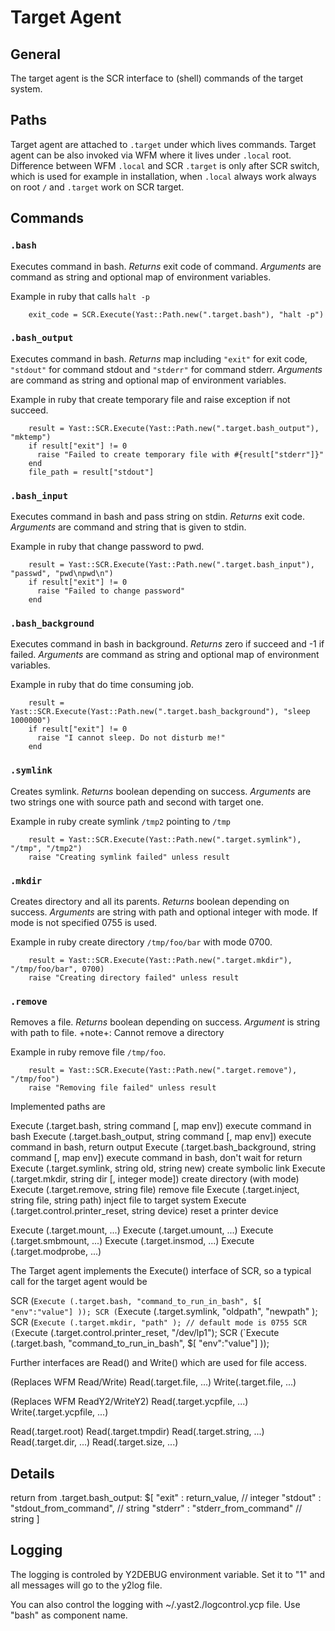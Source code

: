 # Target Agent

## General

The target agent is the SCR interface to (shell) commands
of the target system.

## Paths

Target agent are attached to `.target` under which lives commands.
Target agent can be also invoked via WFM where it lives under `.local` root.
Difference between WFM `.local` and SCR `.target` is only after SCR switch,
which is used for example in installation, when `.local` always work always on
root `/` and `.target` work on SCR target.

## Commands

### `.bash`
Executes command in bash. _Returns_ exit code of command. _Arguments_ are command
as string and optional map of environment variables.

Example in ruby that calls `halt -p`

```
    exit_code = SCR.Execute(Yast::Path.new(".target.bash"), "halt -p")
```

### `.bash_output`
Executes command in bash. _Returns_ map including `"exit"` for exit code,
`"stdout"` for command stdout and `"stderr"` for command stderr. _Arguments_ are
command as string and optional map of environment variables.

Example in ruby that create temporary file and raise exception if not succeed.

```
    result = Yast::SCR.Execute(Yast::Path.new(".target.bash_output"), "mktemp")
    if result["exit"] != 0
      raise "Failed to create temporary file with #{result["stderr"]}"
    end
    file_path = result["stdout"]
```

### `.bash_input`
Executes command in bash and pass string on stdin. _Returns_ exit code.
_Arguments_ are command and string that is given to stdin.

Example in ruby that change password to pwd.

```
    result = Yast::SCR.Execute(Yast::Path.new(".target.bash_input"), "passwd", "pwd\npwd\n")
    if result["exit"] != 0
      raise "Failed to change password"
    end
```

### `.bash_background`
Executes command in bash in background. _Returns_ zero if succeed and -1 if
failed. _Arguments_ are command as string and optional map of environment
variables.

Example in ruby that do time consuming job.

```
    result = Yast::SCR.Execute(Yast::Path.new(".target.bash_background"), "sleep 1000000")
    if result["exit"] != 0
      raise "I cannot sleep. Do not disturb me!"
    end
```

### `.symlink`
Creates symlink. _Returns_ boolean depending on success. _Arguments_ are two
strings one with source path and second with target one.

Example in ruby create symlink `/tmp2` pointing to `/tmp`

```
    result = Yast::SCR.Execute(Yast::Path.new(".target.symlink"), "/tmp", "/tmp2")
    raise "Creating symlink failed" unless result
```

### `.mkdir`

Creates directory and all its parents. _Returns_ boolean depending on success.
_Arguments_ are string with path and optional integer with mode. If mode is not
specified 0755 is used.

Example in ruby create directory `/tmp/foo/bar` with mode 0700.

```
    result = Yast::SCR.Execute(Yast::Path.new(".target.mkdir"), "/tmp/foo/bar", 0700)
    raise "Creating directory failed" unless result
```

### `.remove`
Removes a file. _Returns_ boolean depending on success.
_Argument_ is string with path to file.
+note+: Cannot remove a directory

Example in ruby remove file `/tmp/foo`.

```
    result = Yast::SCR.Execute(Yast::Path.new(".target.remove"), "/tmp/foo")
    raise "Removing file failed" unless result
```


Implemented paths are

Execute (.target.bash, string command [, map env])	execute command in bash
Execute (.target.bash_output, string command [, map env]) execute command in bash, return output
Execute (.target.bash_background, string command [, map env]) execute command in bash, don't wait for return
Execute (.target.symlink, string old, string new)	create symbolic link
Execute (.target.mkdir, string dir [, integer mode])	create directory (with mode)
Execute (.target.remove, string file)			remove file
Execute (.target.inject, string file, string path)	inject file to target system
Execute (.target.control.printer_reset, string device)	reset a printer device

Execute (.target.mount, ...)
Execute (.target.umount, ...)
Execute (.target.smbmount, ...)
Execute (.target.insmod, ...)
Execute (.target.modprobe, ...)

The Target agent implements the Execute() interface of SCR,
so a typical call for the target agent would be

SCR (`Execute (.target.bash, "command_to_run_in_bash", $[ "env":"value"] ));
SCR (`Execute (.target.symlink, "oldpath", "newpath" );
SCR (`Execute (.target.mkdir, "path" );	// default mode is 0755
SCR (`Execute (.target.control.printer_reset, "/dev/lp1");
SCR (`Execute (.target.bash, "command_to_run_in_bash", $[ "env":"value"] ));

Further interfaces are Read() and Write() which are used for file access.

(Replaces WFM Read/Write)
Read(.target.file, ...)
Write(.target.file, ...)

(Replaces WFM ReadY2/WriteY2)
Read(.target.ycpfile, ...)
Write(.target.ycpfile, ...)

Read(.target.root)
Read(.target.tmpdir)
Read(.target.string, ...)
Read(.target.dir, ...)
Read(.target.size, ...)

Details
-------
return from .target.bash_output:
      $[ "exit"   : return_value,            // integer
         "stdout" : "stdout_from_command",   // string
         "stderr" : "stderr_from_command"    // string
      ]

Logging
-------
The logging is controled by Y2DEBUG environment variable.
Set it to "1" and all messages will go to the y2log file.

You can also control the logging with ~/.yast2./logcontrol.ycp
file. Use "bash" as component name.
